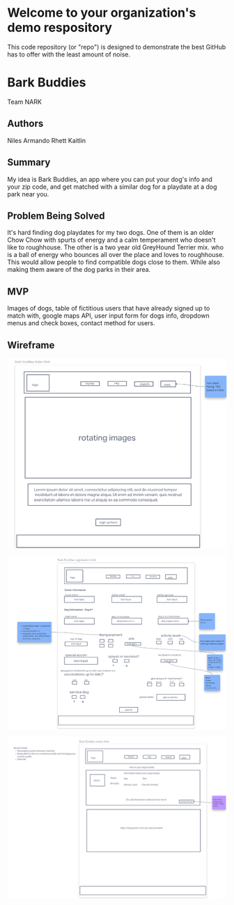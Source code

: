 # Welcome to your organization's demo respository
This code repository (or "repo") is designed to demonstrate the best GitHub has to offer with the least amount of noise.

# Bark Buddies

Team NARK

## Authors

Niles
Armando
Rhett
Kaitlin

## Summary

My idea is Bark Buddies, an app where you can put your dog's info and your zip code, and get matched with a similar dog for a playdate at a dog park near you.

## Problem Being Solved

It's hard finding dog playdates for my two dogs. One of them is an older Chow Chow with spurts of energy and a calm temperament who doesn't like to roughhouse. The other is a two year old GreyHound Terrier mix. who is a ball of energy who bounces all over the place and loves to roughhouse. This would allow people to find compatible dogs close to them. While also making them aware of the dog parks in their area.

## MVP

Images of dogs, table of fictitious users that have already signed up to match with, google maps API, user input form for dogs info, dropdown menus and check boxes, contact method for users.

## Wireframe

![Wireframe page 1](Images/wireframe1.png)

![Wireframe page 2](Images/wireframe2.png)

![Wireframe page 3](Images/wireframe3.png)
